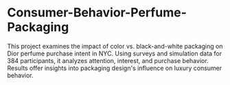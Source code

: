 # Consumer-Behavior-Perfume-Packaging
This project examines the impact of color vs. black-and-white packaging on Dior perfume purchase intent in NYC. Using surveys and simulation data for 384 participants, it analyzes attention, interest, and purchase behavior. Results offer insights into packaging design's influence on luxury consumer behavior.
